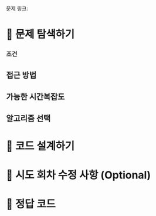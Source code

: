 #

문제 링크:

# 📌 문제 탐색하기

### 조건

## 접근 방법

## 가능한 시간복잡도

## 알고리즘 선택

# 📌 코드 설계하기

# 📌 시도 회차 수정 사항 (Optional)

# 📌 정답 코드
